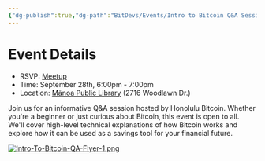 ```yaml
---
{"dg-publish":true,"dg-path":"BitDevs/Events/Intro to Bitcoin Q&A Session.md","permalink":"/bit-devs/events/intro-to-bitcoin-q-and-a-session/","title":"Intro to Bitcoin Q&A Session","tags":["bitcoin","resource","workshop"],"noteIcon":"3","created":"2024-09-04T20:00:28.590-10:00","updated":"2024-09-04T20:00:28.901-10:00"}
---
```




# Event Details

- RSVP: [Meetup](https://www.meetup.com/honolulu-bitdevs/events/303251056)
- Time: September 28th, 6:00pm - 7:00pm
- Location: [Mānoa Public Library](https://maps.app.goo.gl/dyjCKD6oWChSPhfz9) (2716 Woodlawn Dr.)

Join us for an informative Q&A session hosted by Honolulu Bitcoin. Whether you're a beginner or just curious about Bitcoin, this event is open to all. We'll cover high-level technical explanations of how Bitcoin works and explore how it can be used as a savings tool for your financial future.

[![Intro-To-Bitcoin-QA-Flyer-1.png](/img/user/para/artifacts/Intro-To-Bitcoin-QA-Flyer-1.png)](https://www.meetup.com/honolulu-bitdevs/events/303251056)

